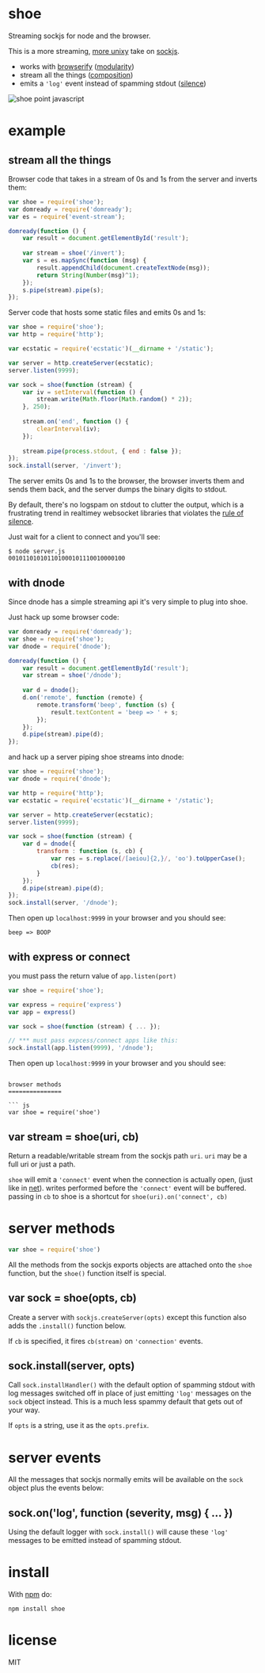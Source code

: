 shoe
====

Streaming sockjs for node and the browser.

This is a more streaming,
[more unixy](http://www.faqs.org/docs/artu/ch01s06.html)
take on [sockjs](https://github.com/sockjs/sockjs-node).

* works with [browserify](https://github.com/substack/node-browserify)
([modularity](http://www.faqs.org/docs/artu/ch01s06.html#id2877537))
* stream all the things
([composition](http://www.faqs.org/docs/artu/ch01s06.html#id2877684))
* emits a `'log'` event instead of spamming stdout
([silence](http://www.faqs.org/docs/artu/ch01s06.html#id2878450))

![shoe point javascript](http://substack.net/images/shoe.png)

example
=======

stream all the things
---------------------

Browser code that takes in a stream of 0s and 1s from the server and inverts
them:

``` js
var shoe = require('shoe');
var domready = require('domready');
var es = require('event-stream');

domready(function () {
    var result = document.getElementById('result');
    
    var stream = shoe('/invert');
    var s = es.mapSync(function (msg) {
        result.appendChild(document.createTextNode(msg));
        return String(Number(msg)^1);
    });
    s.pipe(stream).pipe(s);
});
```

Server code that hosts some static files and emits 0s and 1s:

``` js
var shoe = require('shoe');
var http = require('http');

var ecstatic = require('ecstatic')(__dirname + '/static');

var server = http.createServer(ecstatic);
server.listen(9999);

var sock = shoe(function (stream) {
    var iv = setInterval(function () {
        stream.write(Math.floor(Math.random() * 2));
    }, 250);
    
    stream.on('end', function () {
        clearInterval(iv);
    });
    
    stream.pipe(process.stdout, { end : false });
});
sock.install(server, '/invert');
```

The server emits 0s and 1s to the browser, the browser inverts them and sends
them back, and the server dumps the binary digits to stdout.

By default, there's no logspam on stdout to clutter the output, which is a
frustrating trend in realtimey websocket libraries that violates the
[rule of silence](http://www.faqs.org/docs/artu/ch01s06.html#id2878450).

Just wait for a client to connect and you'll see:

```
$ node server.js
001011010101101000101110010000100
```

with dnode
----------

Since dnode has a simple streaming api it's very simple to plug into shoe.

Just hack up some browser code:

``` js
var domready = require('domready');
var shoe = require('shoe');
var dnode = require('dnode');

domready(function () {
    var result = document.getElementById('result');
    var stream = shoe('/dnode');
    
    var d = dnode();
    d.on('remote', function (remote) {
        remote.transform('beep', function (s) {
            result.textContent = 'beep => ' + s;
        });
    });
    d.pipe(stream).pipe(d);
});
```
and hack up a server piping shoe streams into dnode:

``` js
var shoe = require('shoe');
var dnode = require('dnode');

var http = require('http');
var ecstatic = require('ecstatic')(__dirname + '/static');

var server = http.createServer(ecstatic);
server.listen(9999);

var sock = shoe(function (stream) {
    var d = dnode({
        transform : function (s, cb) {
            var res = s.replace(/[aeiou]{2,}/, 'oo').toUpperCase();
            cb(res);
        }
    });
    d.pipe(stream).pipe(d);
});
sock.install(server, '/dnode');
```

Then open up `localhost:9999` in your browser and you should see:

```
beep => BOOP
```

with express or connect
-----------------------

you must pass the return value of `app.listen(port)`

``` js
var shoe = require('shoe');

var express = require('express')
var app = express()

var sock = shoe(function (stream) { ... });

// *** must pass expcess/connect apps like this:
sock.install(app.listen(9999), '/dnode');
```

Then open up `localhost:9999` in your browser and you should see:


```

browser methods
===============

``` js
var shoe = require('shoe')
```

var stream = shoe(uri, cb)
--------------------------

Return a readable/writable stream from the sockjs path `uri`.
`uri` may be a full uri or just a path.

`shoe` will emit a `'connect'` event when the connection is actually open,
(just like in [net](http://nodejs.org/api/net.html#net_net_connect_options_connectionlistener)).
writes performed before the `'connect'` event will be buffered. passing in `cb` to 
shoe is a shortcut for `shoe(uri).on('connect', cb)`

server methods
==============

``` js
var shoe = require('shoe')
```

All the methods from the sockjs exports objects are attached onto the `shoe`
function, but the `shoe()` function itself is special.

var sock = shoe(opts, cb)
-------------------------

Create a server with `sockjs.createServer(opts)` except this function also adds
the `.install()` function below.

If `cb` is specified, it fires `cb(stream)` on `'connection'` events.

sock.install(server, opts)
--------------------------

Call `sock.installHandler()` with the default option of spamming stdout with log
messages switched off in place of just emitting `'log'` messages
on the `sock` object instead. This is a much less spammy default that gets out
of your way.

If `opts` is a string, use it as the `opts.prefix`.

server events
=============

All the messages that sockjs normally emits will be available on the `sock`
object plus the events below:

sock.on('log', function (severity, msg) { ... })
------------------------------------------------

Using the default logger with `sock.install()` will cause these `'log'` messages
to be emitted instead of spamming stdout.

install
=======

With [npm](http://npmjs.org) do:

```
npm install shoe
```

license
=======

MIT
